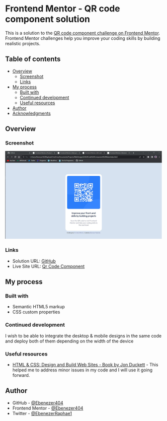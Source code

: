 # Frontend Mentor - QR code component solution

This is a solution to the [QR code component challenge on Frontend Mentor](https://www.frontendmentor.io/challenges/qr-code-component-iux_sIO_H). Frontend Mentor challenges help you improve your coding skills by building realistic projects. 

## Table of contents

- [Overview](#overview)
  - [Screenshot](#screenshot)
  - [Links](#links)
- [My process](#my-process)
  - [Built with](#built-with)
  - [Continued development](#continued-development)
  - [Useful resources](#useful-resources)
- [Author](#author)
- [Acknowledgments](#acknowledgments)

## Overview

### Screenshot

![screenshot](images/qr-code-component.jpg)

### Links

- Solution URL: [GitHub](https://github.com/Ebenezer-Raphael/Qr-Code-Component)
- Live Site URL: [Qr Code Component](https://ebenezer-raphael.github.io/Qr-Code-Component/)

## My process

### Built with

- Semantic HTML5 markup
- CSS custom properties

### Continued development

I wish to be able to integrate the desktop & mobile designs in the same code and deploy both of them depending on the width of the device

### Useful resources

- [HTML & CSS: Design and Build Web Sites - Book by Jon Duckett](https://www.htmlandcssbook.com/) - This helped me to address minor issues in my code and I will use it going forward.

## Author

- GitHub - [@Ebenezer404](https://www.github.com/Ebenezer-Raphael)
- Frontend Mentor - [@Ebenezer404](https://www.frontendmentor.io/profile/Ebenezer-Raphael)
- Twitter - [@EbenezerRaphae1](https://www.twitter.com/EbenezerRaphae1)
